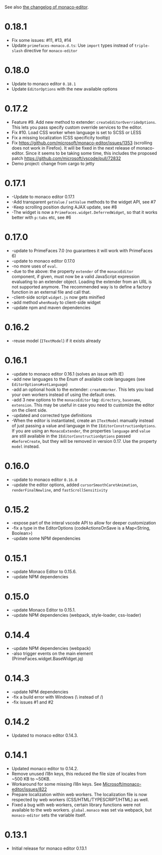 See also [the changelog of monaco-editor](https://github.com/Microsoft/monaco-editor/blob/master/CHANGELOG.md).

# 0.18.1

* Fix some issues: #11, #13, #14
* Update `primefaces-monaco.d.ts`: Use `import` types instead of `triple-slash` directive for `monaco-editor`

# 0.18.0

* Update to monaco editor `0.18.1`
* Update `EditorOptions` with the new available options

# 0.17.2

* Feature #9. Add new method to extender: `createEditorOverrideOptions`. This lets you pass specify custom override services to the
  editor.
* Fix #10. Load CSS worker when language is set to SCSS or LESS
* Fix a missing localization (CSS specificity tooltip)
* Fix https://github.com/microsoft/monaco-editor/issues/1353 (scrolling does not work in Firefox). It will be fixed in
  the next release of monaco-editor. Since it seems to be taking some time, this includes the proposed patch
  https://github.com/microsoft/vscode/pull/72832 
* Demo project: change from cargo to jetty

# 0.17.1

* -Update to monaco editor 0.17.1
* -Add transparent `getValue` / `setValue` methods to the widget API, see #7
* -Keep scrolling position during AJAX update, see #8
* -The widget is now a `PrimeFaces.widget.DeferredWidget`, so that it works better with 
  `p:tabs` etc, see #6

# 0.17.0

* -update to PrimeFaces 7.0 (no guarantees it will work with PrimeFaces 6)
* -update to monaco editor 0.17.0
* -no more uses of `eval`.
* -due to the above: the property `extender` of the `monacoEditor` component, if given,
  must now be a valid JavaScript expression evaluating to an extender object. Loading the extender
  from an URL is not supported anymore. The recommended way is to define a factory function in
  an external file and call that.
* -client-side script `widget.js` now gets minified
* -add method `whenReady` to client-side widget
* -update npm and maven dependencies

# 0.16.2

* -reuse model (`ITextModel`) if it exists already

# 0.16.1

* -update to monaco editor 0.16.1 (solves an issue with IE)
* -add new languages to the Enum of available code languages (see `EditorOptions#setLanguage`)
* -add an optional hook to the extender: `createWorker`. This lets you load your own workers instead of using the default ones.
* -add 3 new options to the `monacoEditor` tag: `directory`, `basename`, `extension`. This may be useful in case you need to customize the editor on the client side.
* -updated and corrected type definitions
* -When the editor is instantiated, create an `ITextModel` manually instead of just passing a value and language in the `IEditorConstructionOptions`. If you are using an `MonacoExtender`, the properties `language` and `value` are still available in the `IEditorConstructionOptions` passed `#beforeCreate`, but they will be removed in version 0.17. Use the property `model` instead.

# 0.16.0
* -update to monaco editor `0.16.0`
* -update the editor options, added `cursorSmoothCaretAnimation`, `renderFinalNewline`, 
  and `fastScrollSensitivity`

# 0.15.2

* -expose part of the interal vscode API to allow for deeper customization
* -fix a type in the EditorOptions (codeActionsOnSave is a Map<String, Boolean>)
* -update some NPM dependencies

# 0.15.1

* -update Monaco Editor to 0.15.6.
* -update NPM dependencies

# 0.15.0

* -update Monaco Editor to 0.15.1.
* -update NPM dependencies (webpack, style-loader, css-loader)

# 0.14.4

* -update NPM dependencies (webpack)
* -also trigger events on the main element (PrimeFaces.widget.BaseWidget.jq)

# 0.14.3

* -update NPM dependencies
* -fix a build error with Windows (\ instead of /)
* -fix issues #1 and #2

# 0.14.2

* Updated to monaco editor 0.14.3.

# 0.14.1

* Updated monaco editor to 0.14.2.
* Remove unused i18n keys, this reduced the file size of locales from ~500 KB to ~50KB.
* Workaround for some missing i18n keys. See [Microsoft/monaco-editor/issues/822](https://github.com/Microsoft/monaco-editor/issues/822)
* Prepare localization within web workers. The localization file is now respected by web workers (CSS/HTML/TYPESCRIPT/HTML) as well.
* Fixed a bug with web workers, certain library functions were not available to the web workers. `global.monaco` was set via webpack, but `monaco-editor` sets the variable itself.

# 0.13.1

* Initial release for monaco editor 0.13.1
